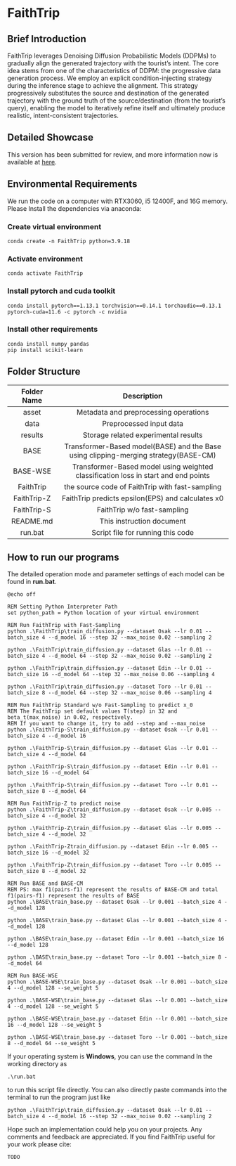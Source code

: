 # FaithTrip

## Brief Introduction

FaithTrip leverages Denoising Diffusion Probabilistic Models (DDPMs) to gradually align the generated trajectory with the tourist’s intent. The core idea stems from one of the characteristics of DDPM: the progressive data generation process. We employ an explicit condition-injecting strategy during the inference stage to achieve the alignment. This strategy progressively substitutes the source and destination of the generated trajectory with the ground truth of the source/destination (from the tourist’s query), enabling the model to iteratively refine itself and ultimately produce realistic, intent-consistent trajectories. 

## Detailed Showcase

This version has been submitted for review, and more information now is available at [here](https://joysmith99.github.io/FaithTrip-Showcase).

## Environmental Requirements

We run the code on a computer with RTX3060, i5 12400F, and 16G memory. Please Install the dependencies via anaconda:

### Create virtual environment

```
conda create -n FaithTrip python=3.9.18
```

### Activate environment

```
conda activate FaithTrip
```

### Install pytorch and cuda toolkit

```
conda install pytorch==1.13.1 torchvision==0.14.1 torchaudio==0.13.1 pytorch-cuda=11.6 -c pytorch -c nvidia
```

### Install other requirements

```
conda install numpy pandas
pip install scikit-learn
```

## Folder Structure

| Folder Name |                         Description                          |
| :---------: | :----------------------------------------------------------: |
|    asset    |            Metadata and preprocessing operations             |
|    data     |                   Preprocessed input data                    |
|   results   |             Storage related experimental results             |
|    BASE     | Transformer-Based model(BASE) and the Base using clipping-merging strategy(BASE-CM) |
|  BASE-WSE   | Transformer-Based model using weighted classification loss in start and end points |
|  FaithTrip  |       the source code of FaithTrip with fast-sampling        |
| FaithTrip-Z |      FaithTrip predicts epsilon(EPS) and calculates x0       |
| FaithTrip-S |                 FaithTrip w/o fast-sampling                  |
|  README.md  |                  This instruction document                   |
|   run.bat   |              Script file for running this code               |

## How to run our programs

The detailed operation mode and parameter settings of each model can be found in **run.bat**. 

```
@echo off

REM Setting Python Interpreter Path
set python_path = Python location of your virtual environment

REM Run FaithTrip with Fast-Sampling
python .\FaithTrip\train_diffusion.py --dataset Osak --lr 0.01 --batch_size 4 --d_model 16 --step 32 --max_noise 0.02 --sampling 2

python .\FaithTrip\train_diffusion.py --dataset Glas --lr 0.01 --batch_size 4 --d_model 64 --step 32 --max_noise 0.02 --sampling 2

python .\FaithTrip\train_diffusion.py --dataset Edin --lr 0.01 --batch_size 16 --d_model 64 --step 32 --max_noise 0.06 --sampling 4

python .\FaithTrip\train_diffusion.py --dataset Toro --lr 0.01 --batch_size 8 --d_model 64 --step 32 --max_noise 0.06 --sampling 4

REM Run FaithTrip Standard w/o Fast-Sampling to predict x_0
REM The FaithTrip set default values T(step) in 32 and beta_t(max_noise) in 0.02, respectively. 
REM If you want to change it, try to add --step and --max_noise
python .\FaithTrip-S\train_diffusion.py --dataset Osak --lr 0.01 --batch_size 4 --d_model 16

python .\FaithTrip-S\train_diffusion.py --dataset Glas --lr 0.01 --batch_size 4 --d_model 64

python .\FaithTrip-S\train_diffusion.py --dataset Edin --lr 0.01 --batch_size 16 --d_model 64

python .\FaithTrip-S\train_diffusion.py --dataset Toro --lr 0.01 --batch_size 8 --d_model 64

REM Run FaithTrip-Z to predict noise
python .\FaithTrip-Z\train_diffusion.py --dataset Osak --lr 0.005 --batch_size 4 --d_model 32

python .\FaithTrip-Z\train_diffusion.py --dataset Glas --lr 0.005 --batch_size 4 --d_model 32

python .\FaithTrip-Ztrain_diffusion.py --dataset Edin --lr 0.005 --batch_size 16 --d_model 32

python .\FaithTrip-Z\train_diffusion.py --dataset Toro --lr 0.005 --batch_size 8 --d_model 32

REM Run BASE and BASE-CM
REM PS: max f1(pairs-f1) represent the results of BASE-CM and total f1(pairs-f1) represent the results of BASE
python .\BASE\train_base.py --dataset Osak --lr 0.001 --batch_size 4 --d_model 128

python .\BASE\train_base.py --dataset Glas --lr 0.001 --batch_size 4 --d_model 128

python .\BASE\train_base.py --dataset Edin --lr 0.001 --batch_size 16 --d_model 128

python .\BASE\train_base.py --dataset Toro --lr 0.001 --batch_size 8 --d_model 64

REM Run BASE-WSE
python .\BASE-WSE\train_base.py --dataset Osak --lr 0.001 --batch_size 4 --d_model 128 --se_weight 5

python .\BASE-WSE\train_base.py --dataset Glas --lr 0.001 --batch_size 4 --d_model 128 --se_weight 5

python .\BASE-WSE\train_base.py --dataset Edin --lr 0.001 --batch_size 16 --d_model 128 --se_weight 5

python .\BASE-WSE\train_base.py --dataset Toro --lr 0.001 --batch_size 8 --d_model 64 --se_weight 5
```

If your operating system is **Windows**, you can use the command In the working directory as

```
.\run.bat
```

to run this script file directly.  You can also directly paste commands into the terminal to run the program just like

```
python .\FaithTrip\train_diffusion.py --dataset Osak --lr 0.01 --batch_size 4 --d_model 16 --step 32 --max_noise 0.02 --sampling 2
```

Hope such an implementation could help you on your projects. Any comments and feedback are appreciated. If you find FaithTrip useful for your work please cite:

```
TODO
```
